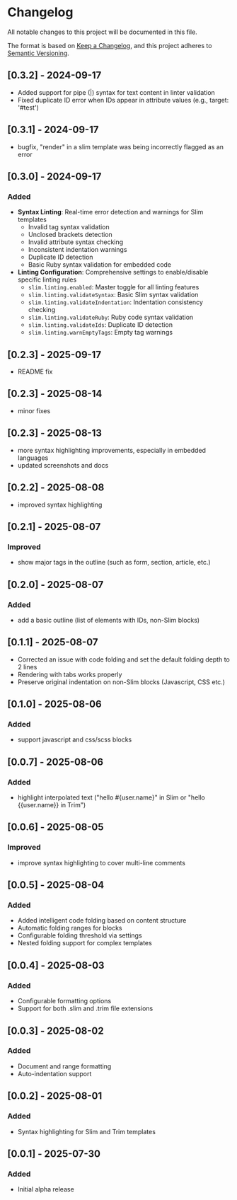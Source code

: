 # Changelog

All notable changes to this project will be documented in this file.

The format is based on [Keep a Changelog](https://keepachangelog.com/en/1.0.0/),
and this project adheres to [Semantic Versioning](https://semver.org/spec/v2.0.0.html).

## [0.3.2] - 2024-09-17

- Added support for pipe (|) syntax for text content in linter validation
- Fixed duplicate ID error when IDs appear in attribute values (e.g., target: '#test')

## [0.3.1] - 2024-09-17

- bugfix, "render" in a slim template was being incorrectly flagged as an error

## [0.3.0] - 2024-09-17

### Added
- **Syntax Linting**: Real-time error detection and warnings for Slim templates
  - Invalid tag syntax validation
  - Unclosed brackets detection
  - Invalid attribute syntax checking
  - Inconsistent indentation warnings
  - Duplicate ID detection
  - Basic Ruby syntax validation for embedded code
- **Linting Configuration**: Comprehensive settings to enable/disable specific linting rules
  - `slim.linting.enabled`: Master toggle for all linting features
  - `slim.linting.validateSyntax`: Basic Slim syntax validation
  - `slim.linting.validateIndentation`: Indentation consistency checking
  - `slim.linting.validateRuby`: Ruby code syntax validation
  - `slim.linting.validateIds`: Duplicate ID detection
  - `slim.linting.warnEmptyTags`: Empty tag warnings

## [0.2.3] - 2025-09-17

- README fix

## [0.2.3] - 2025-08-14

- minor fixes

## [0.2.3] - 2025-08-13

- more syntax highlighting improvements, especially in embedded languages
- updated screenshots and docs

## [0.2.2] - 2025-08-08

- improved syntax highlighting

## [0.2.1] - 2025-08-07

### Improved

- show major tags in the outline (such as form, section, article, etc.)

## [0.2.0] - 2025-08-07

### Added
- add a basic outline (list of elements with IDs, non-Slim blocks)

## [0.1.1] - 2025-08-07

- Corrected an issue with code folding and set the default folding depth to 2 lines
- Rendering with tabs works properly
- Preserve original indentation on non-Slim blocks (Javascript, CSS etc.)

## [0.1.0] - 2025-08-06

### Added

- support javascript and css/scss blocks

## [0.0.7] - 2025-08-06

### Added

- highlight interpolated text ("hello #{user.name}" in Slim or "hello {{user.name}} in Trim")

## [0.0.6] - 2025-08-05

### Improved

- improve syntax highlighting to cover multi-line comments

## [0.0.5] - 2025-08-04

### Added

- Added intelligent code folding based on content structure
- Automatic folding ranges for blocks
- Configurable folding threshold via settings
- Nested folding support for complex templates

## [0.0.4] - 2025-08-03

### Added

- Configurable formatting options
- Support for both .slim and .trim file extensions

## [0.0.3] - 2025-08-02

### Added

- Document and range formatting
- Auto-indentation support

## [0.0.2] - 2025-08-01

### Added

- Syntax highlighting for Slim and Trim templates

## [0.0.1] - 2025-07-30

### Added

- Initial alpha release
